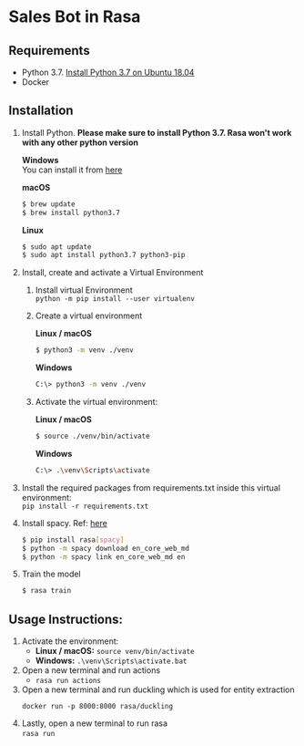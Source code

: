 # Sales Bot in Rasa

## Requirements

- Python 3.7. [Install Python 3.7 on Ubuntu 18.04](https://linuxize.com/post/how-to-install-python-3-7-on-ubuntu-18-04/)
- Docker

## Installation

1. Install Python. **Please make sure to install Python 3.7. Rasa won't work with any other python version** <br/>

    **Windows** <br/>
    You can install it from [here](https://www.python.org/downloads/windows/)<br/>
    
    **macOS**
    ```bash
    $ brew update
    $ brew install python3.7
    ```
 
    **Linux** 
    ```bash
    $ sudo apt update
    $ sudo apt install python3.7 python3-pip
    ```

2. Install, create and activate a Virtual Environment
    1. Install virtual Environment<br/>
        `python -m pip install --user virtualenv`
    2. Create a virtual environment 
    
        **Linux / macOS**
        ```bash
        $ python3 -m venv ./venv
        ```
     
        **Windows** 
        ```bash
        C:\> python3 -m venv ./venv
        ```
    3. Activate the virtual environment:
    
        **Linux / macOS**
        ```bash
        $ source ./venv/bin/activate
        ```
     
        **Windows** 
        ```bash
        C:\> .\venv\Scripts\activate
        ```

3. Install the required packages from requirements.txt inside this virtual environment:<br/>
    `pip install -r requirements.txt`

4. Install spacy. Ref: [here](https://rasa.com/docs/rasa/user-guide/installation/#dependencies-for-spacy)
    ```bash
    $ pip install rasa[spacy]
    $ python -m spacy download en_core_web_md
    $ python -m spacy link en_core_web_md en
    ```
5. Train the model
    ```bash
    $ rasa train
    ```
    
## Usage Instructions:
1. Activate the environment:
    - **Linux / macOS:** `source venv/bin/activate`
    - **Windows:** `.\venv\Scripts\activate.bat`
2. Open a new terminal and run actions
    - `rasa run actions`
3. Open a new terminal and run duckling which is used for entity extraction
    ```
    docker run -p 8000:8000 rasa/duckling
    ```
3. Lastly, open a new terminal to run rasa <br/>
    `rasa run`
